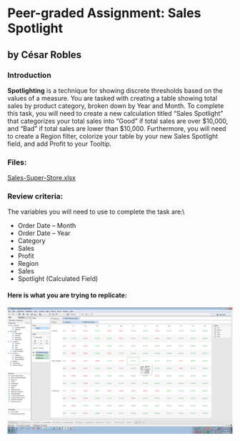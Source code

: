 # Peer-graded Assignment: Sales Spotlight
## by César Robles

### Introduction
**Spotlighting** is a technique for showing discrete thresholds based on the values of a measure. You are tasked with creating a table showing total sales by product category, broken down by Year and Month.
To complete this task, you will need to create a new calculation titled “Sales Spotlight” that categorizes your total sales into “Good” if total sales are over $10,000, and “Bad” if total sales are lower than $10,000. Furthermore, you will need to create a Region filter, colorize your table by your new Sales Spotlight field, and add Profit to your Tooltip.

### Files:
[Sales-Super-Store.xlsx](https://github.com/cmaroblesg/Data_Visualization_with_Tableau/blob/master/M3_Visual_Analytics_with_Tableau/PeerGraded_Activities/week3/files/Sales-Superstore-Dataset.xlsx)

### Review criteria:
The variables you will need to use to complete the task are:\
* Order Date – Month
* Order Date – Year
* Category
* Sales
* Profit
* Region
* Sales
* Spotlight (Calculated Field)

#### Here is what you are trying to replicate:
![Sales Spotlight](https://github.com/cmaroblesg/Data_Visualization_with_Tableau/blob/master/M3_Visual_Analytics_with_Tableau/PeerGraded_Activities/week3/images/Sales-Spotlight-Peer-Activity.png)
